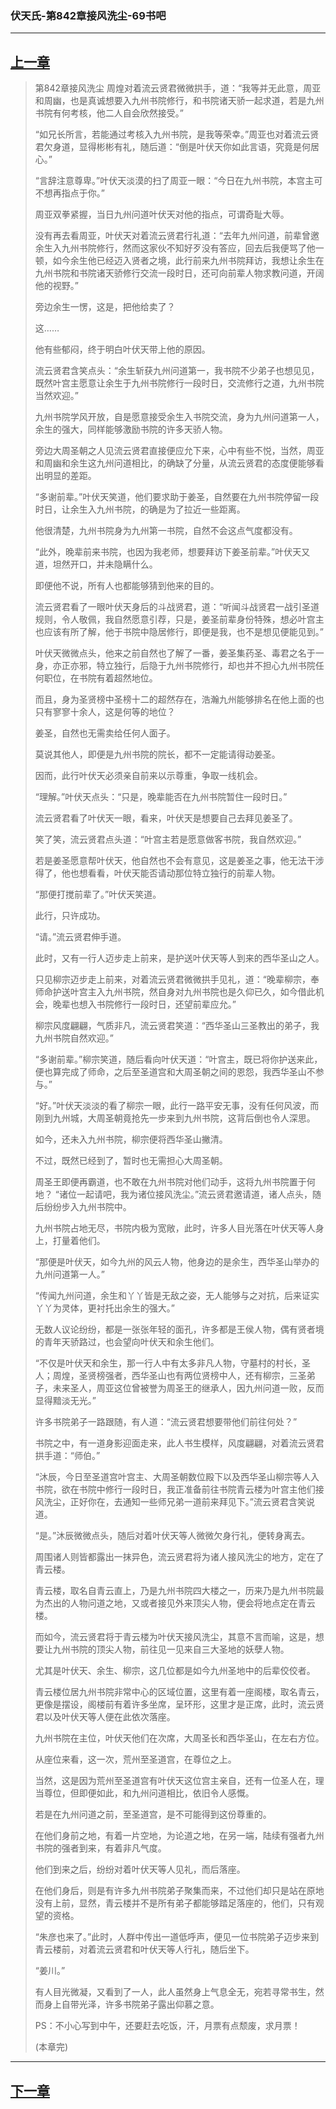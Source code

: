 ### 伏天氏-第842章接风洗尘-69书吧

--------
[上一章](./398c9f0fa23e179270873ae1896052d5.md)
--------


>
>
>
>第842章接风洗尘
>周煌对着流云贤君微微拱手，道：“我等并无此意，周亚和周幽，也是真诚想要入九州书院修行，和书院诸天骄一起求道，若是九州书院有何考核，他二人自会欣然接受。”
>
>“如兄长所言，若能通过考核入九州书院，是我等荣幸。”周亚也对着流云贤君欠身道，显得彬彬有礼，随后道：“倒是叶伏天你如此言语，究竟是何居心。”
>
>“言辞注意尊卑。”叶伏天淡漠的扫了周亚一眼：“今日在九州书院，本宫主可不想再指点于你。”
>
>周亚双拳紧握，当日九州问道叶伏天对他的指点，可谓奇耻大辱。
>
>没有再去看周亚，叶伏天对着流云贤君行礼道：“去年九州问道，前辈曾邀余生入九州书院修行，然而这家伙不知好歹没有答应，回去后我便骂了他一顿，如今余生他已经迈入贤者之境，此行前来九州书院拜访，我想让余生在九州书院和书院诸天骄修行交流一段时日，还可向前辈人物求教问道，开阔他的视野。”
>
>旁边余生一愣，这是，把他给卖了？
>
>这……
>
>他有些郁闷，终于明白叶伏天带上他的原因。
>
>流云贤君含笑点头：“余生斩获九州问道第一，我书院不少弟子也想见见，既然叶宫主愿意让余生于九州书院修行一段时日，交流修行之道，九州书院当然欢迎。”
>
>九州书院学风开放，自是愿意接受余生入书院交流，身为九州问道第一人，余生的强大，同样能够激励书院的许多天骄人物。
>
>旁边大周圣朝之人见流云贤君直接便应允下来，心中有些不悦，当然，周亚和周幽和余生这九州问道相比，的确缺了分量，从流云贤君的态度便能够看出明显的差距。
>
>“多谢前辈。”叶伏天笑道，他们要求助于姜圣，自然要在九州书院停留一段时日，让余生入九州书院，的确是为了拉近一些距离。
>
>他很清楚，九州书院身为九州第一书院，自然不会这点气度都没有。
>
>“此外，晚辈前来书院，也因为我老师，想要拜访下姜圣前辈。”叶伏天又道，坦然开口，并未隐瞒什么。
>
>即便他不说，所有人也都能够猜到他来的目的。
>
>流云贤君看了一眼叶伏天身后的斗战贤君，道：“听闻斗战贤君一战引圣道规则，令人敬佩，我自然愿意引荐，只是，姜圣前辈身份特殊，想必叶宫主也应该有所了解，他于书院中隐居修行，即便是我，也不是想见便能见到。”
>
>叶伏天微微点头，他来之前自然也了解了一番，姜圣集药圣、毒君之名于一身，亦正亦邪，特立独行，后隐于九州书院修行，却也并不担心九州书院任何职位，在书院有着超然地位。
>
>而且，身为圣贤榜中圣榜十二的超然存在，浩瀚九州能够排名在他上面的也只有寥寥十余人，这是何等的地位？
>
>姜圣，自然也无需卖给任何人面子。
>
>莫说其他人，即便是九州书院的院长，都不一定能请得动姜圣。
>
>因而，此行叶伏天必须亲自前来以示尊重，争取一线机会。
>
>“理解。”叶伏天点头：“只是，晚辈能否在九州书院暂住一段时日。”
>
>流云贤君看了叶伏天一眼，看来，叶伏天是想要自己去拜见姜圣了。
>
>笑了笑，流云贤君点头道：“叶宫主若是愿意做客书院，我自然欢迎。”
>
>若是姜圣愿意帮叶伏天，他自然也不会有意见，这是姜圣之事，他无法干涉得了，他也想看看，叶伏天能否请动那位特立独行的前辈人物。
>
>“那便打搅前辈了。”叶伏天笑道。
>
>此行，只许成功。
>
>“请。”流云贤君伸手道。
>
>此时，又有一行人迈步走上前来，是护送叶伏天等人到来的西华圣山之人。
>
>只见柳宗迈步走上前来，对着流云贤君微微拱手见礼，道：“晚辈柳宗，奉师命护送叶宫主入九州书院，然自身对九州书院也是久仰已久，如今借此机会，晚辈也想入书院修行一段时日，还望前辈应允。”
>
>柳宗风度翩翩，气质非凡，流云贤君笑道：“西华圣山三圣教出的弟子，我九州书院自然欢迎。”
>
>“多谢前辈。”柳宗笑道，随后看向叶伏天道：“叶宫主，既已将你护送来此，便也算完成了师命，之后至圣道宫和大周圣朝之间的恩怨，我西华圣山不参与。”
>
>“好。”叶伏天淡淡的看了柳宗一眼，此行一路平安无事，没有任何风波，而刚到九州城，大周圣朝竟抢先一步来到九州书院，这背后倒也令人深思。
>
>如今，还未入九州书院，柳宗便将西华圣山撇清。
>
>不过，既然已经到了，暂时也无需担心大周圣朝。
>
>周圣王即便再霸道，也不敢在九州书院对他们动手，这将九州书院置于何地？
>“诸位一起请吧，我为诸位接风洗尘。”流云贤君邀请道，诸人点头，随后纷纷步入九州书院中。
>
>九州书院占地无尽，书院内极为宽敞，此时，许多人目光落在叶伏天等人身上，打量着他们。
>
>“那便是叶伏天，如今九州的风云人物，他身边的是余生，西华圣山举办的九州问道第一人。”
>
>“传闻九州问道，余生和丫丫皆是无敌之姿，无人能够与之对抗，后来证实丫丫为灵体，更衬托出余生的强大。”
>
>无数人议论纷纷，都是一张张年轻的面孔，许多都是王侯人物，偶有贤者境的青年天骄路过，也会望向叶伏天和余生他们。
>
>“不仅是叶伏天和余生，那一行人中有太多非凡人物，守墓村的村长，圣人；周煌，圣贤榜强者，西华圣山也有两位贤榜中人，还有柳宗，三圣弟子，未来圣人，周亚这位曾被誉为周圣王的继承人，因九州问道一败，反而显得黯淡无光。”
>
>许多书院弟子一路跟随，有人道：“流云贤君想要带他们前往何处？”
>
>书院之中，有一道身影迎面走来，此人书生模样，风度翩翩，对着流云贤君拱手道：“师伯。”
>
>“沐辰，今日至圣道宫叶宫主、大周圣朝数位殿下以及西华圣山柳宗等人入书院，欲在书院中修行一段时日，我正准备前往书院青云楼为叶宫主他们接风洗尘，正好你在，去通知一些师兄弟一道前来拜见下。”流云贤君含笑说道。
>
>“是。”沐辰微微点头，随后对着叶伏天等人微微欠身行礼，便转身离去。
>
>周围诸人则皆都露出一抹异色，流云贤君将为诸人接风洗尘的地方，定在了青云楼。
>
>青云楼，取名自青云直上，乃是九州书院四大楼之一，历来乃是九州书院最为杰出的人物问道之地，又或者接见外来顶尖人物，便会将地点定在青云楼。
>
>而如今，流云贤君将于青云楼为叶伏天接风洗尘，其意不言而喻，这是，想要让九州书院的顶尖人物，前往见一见来自三大圣地的妖孽人物。
>
>尤其是叶伏天、余生、柳宗，这几位都是如今九州圣地中的后辈佼佼者。
>
>青云楼位居九州书院非常中心的区域位置，这里有着一座阁楼，取名青云，更像是摆设，阁楼前有着许多坐席，呈环形，这里才是正席，此时，流云贤君以及叶伏天等人便在此依次落座。
>
>九州书院在主位，叶伏天他们在次席，大周圣长和西华圣山，在左右方位。
>
>从座位来看，这一次，荒州至圣道宫，在尊位之上。
>
>当然，这是因为荒州至圣道宫有叶伏天这位宫主亲自，还有一位圣人在，理当尊位，但即便如此，和九州问道相比，依旧令人感慨。
>
>若是在九州问道之前，至圣道宫，是不可能得到这份尊重的。
>
>在他们身前之地，有着一片空地，为论道之地，在另一端，陆续有强者九州书院的强者到来，有着非凡气度。
>
>他们到来之后，纷纷对着叶伏天等人见礼，而后落座。
>
>在他们身后，则是有许多九州书院弟子聚集而来，不过他们却只是站在原地没有上前，显然，青云楼并不是所有弟子都能够踏足落座的，他们，只有观望的资格。
>
>“朱彦也来了。”此时，人群中传出一道低呼声，便见一位书院弟子迈步来到青云楼前，对着流云贤君和叶伏天等人行礼，随后坐下。
>
>“姜川。”
>
>有人目光微凝，又看到了一人，此人虽然身上气息全无，宛若寻常书生，然而身上自带光泽，许多书院弟子露出仰慕之意。
>
>PS：不小心写到中午，还要赶去吃饭，汗，月票有点颓废，求月票！
>
>(本章完)
>
>

--------
[下一章](./f84a816207ed917536c792238258cfa1.md)
--------
